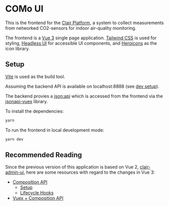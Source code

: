 # COMo UI

This is the frontend for the [Clair Platform](https://github.com/ClairBerlin/clair-stack), a system to collect measurements from networked CO2-sensors for indoor air-quality monitoring.

The frontend is a [Vue 3](https://v3.vuejs.org/) single page application. [Tailwind CSS](https://tailwindcss.com/) is used for styling, [Headless UI](https://headlessui.dev/) for accessible UI components, and [Heroicons](https://heroicons.com/) as the icon library.

## Setup

[Vite](https://vitejs.dev/) is used as the build tool.

Assuming the backend API is available on localhost:8888 (see [dev setup](https://github.com/ClairBerlin/clair-stack#development-setup)).

The backend provies a [json:api](https://jsonapi.org/) which is accessed from the frontend via the [jsonapi-vuex](https://github.com/mrichar1/jsonapi-vuex) library.

To install the dependencies:

```bash
yarn
```

To run the frontend in local development mode:

```bash
yarn dev
```

## Recommended Reading

Since the previous version of this application is based on Vue 2, [clair-admin-ui](https://github.com/ClairBerlin/clair-admin-ui), here are some resources with regard to the changes in Vue 3:

- [Composition API](https://v3.vuejs.org/api/composition-api.html)
  - [Setup](https://v3.vuejs.org/api/composition-api.html#setup)
  - [Lifecycle Hooks](https://v3.vuejs.org/api/composition-api.html#lifecycle-hooks)
- [Vuex + Composition API](https://next.vuex.vuejs.org/guide/composition-api.html)
